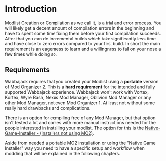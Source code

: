# Introduction

Modlist Creation or Compilation as we call it, is a trial and error process. You will likely get a decent amount of compilation errors in the beginning and have to spent some time fixing them before your first compilation succeeds. After that you can do incremental builds which take significantly less time and have close to zero errors compared to your first build. In short the main requirement is an eagerness to learn and a willingness to fall on your nose a few times while doing so.

## Requirements

Wabbajack requires that you created your Modlist using a **portable** version of Mod Organizer 2. This is a **hard requirement** for the intended and fully supported Wabbajack experience. Wabbajack won't work with Vortex, Kortex, Wyre Bash, Nexus Mod Manager, Oblivion Mod Manager or any other Mod Manager, not even Mod Organizer 1. At least not without some really hard drawbacks and complications.

There is an option for compiling free of any Mod Manager, but that option isn't tested a lot and comes with more manual instructions needed for the people interested in installing your modlist. The option for this is the [Native-Game-Installer - (Installers not using MO2)](Native-Game-Installer%20-%20(Installers%20not%20using%20MO2).md).

Aside from needed a portable MO2 installation or using the "Native Game Installer" way you need to have a specific setup and workflow when modding that will be explained in the following chapters.
